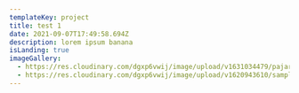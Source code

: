 ```yaml
---
templateKey: project
title: test 1
date: 2021-09-07T17:49:58.694Z
description: lorem ipsum banana
isLanding: true
imageGallery:
  - https://res.cloudinary.com/dgxp6vwij/image/upload/v1631034479/pajarito_xma1o0.jpg
  - https://res.cloudinary.com/dgxp6vwij/image/upload/v1620943610/sample.jpg
---
```

